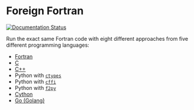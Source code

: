 # Foreign Fortran

[![Documentation Status](https://readthedocs.org/projects/foreign-fortran/badge/?version=latest)](https://foreign-fortran.readthedocs.io)

Run the exact same Fortran code with eight different approaches
from five different programming languages:

- [Fortran][1]
- [C][2]
- [C++][8]
- Python with [`ctypes`][3]
- Python with [`cffi`][4]
- Python with [`f2py`][5]
- [Cython][6]
- [Go (Golang)][7]

[1]: https://foreign-fortran.readthedocs.io/en/latest/fortran.html
[2]: https://foreign-fortran.readthedocs.io/en/latest/c.html
[3]: https://foreign-fortran.readthedocs.io/en/latest/python/ctypes.html
[4]: python/README.md#cffi
[5]: f2py/README.md
[6]: cython/README.md
[7]: https://foreign-fortran.readthedocs.io/en/latest/golang.html
[8]: https://foreign-fortran.readthedocs.io/en/latest/cpp.html
